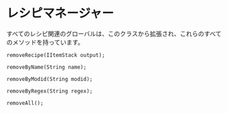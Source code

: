 # レシピマネージャー


すべてのレシピ関連のグローバルは、このクラスから拡張され、これらのすべてのメソッドを持っています。

```zenscript
removeRecipe(IItemStack output);
```

```zenscript
removeByName(String name);
```

```zenscript
removeByModid(String modid);
```

```zenscript
removeByRegex(String regex);
```

```zenscript
removeAll();
```



